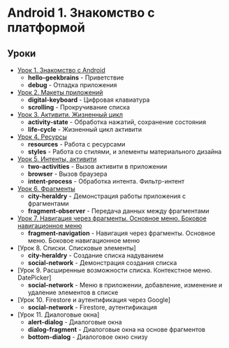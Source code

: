 # Android 1. Знакомство с платформой
## Уроки
* [Урок 1. Знакомство с Android](https://github.com/Kirill-Aksenov/android-platform-introduction-lessons/tree/master/lesson01)
    * **hello-geekbrains** - Приветствие
    * **debug** - Отладка приложения
* [Урок 2. Макеты приложений](https://github.com/Kirill-Aksenov/android-platform-introduction-lessons/tree/master/lesson02)
    * **digital-keyboard** - Цифровая клавиатура
    * **scrolling** - Прокручивание списка
* [Урок 3. Активити. Жизненный цикл](https://github.com/Kirill-Aksenov/android-platform-introduction-lessons/tree/master/lesson03)
    * **activity-state** - Обработка нажатий, сохранение состояния
    * **life-cycle** - Жизненный цикл активити
* [Урок 4. Ресурсы](https://github.com/Kirill-Aksenov/android-platform-introduction-lessons/tree/master/lesson04)
    * **resources** - Работа с ресурсами
    * **styles** - Работа со стилями, и элементы материального дизайна
* [Урок 5. Интенты, активити](https://github.com/Kirill-Aksenov/android-platform-introduction-lessons/tree/master/lesson05)
    * **two-activities** - Вызов активити в приложении
    * **browser** - Вызов браузера
    * **intent-process** - Обработка интента. Фильтр-интент
* [Урок 6. Фрагменты](https://github.com/Kirill-Aksenov/android-platform-introduction-lessons/tree/master/lesson06)
    * **city-heraldry** - Демонстрация работы приложения с фрагментами
    * **fragment-observer** - Передача данных между фрагментами
* [Урок 7. Навигация через фрагменты. Основное меню. Боковое навигационное меню](https://github.com/Kirill-Aksenov/android-platform-introduction-lessons/tree/master/lesson07)
    * **fragment-navigation** - Навигация через фрагменты. Основное меню. Боковое навигационное меню
* [Урок 8. Списки. Списковые элементы]
    * **сity-heraldry** - Создание списка надуванием
    * **social-network** - Демонстрация создания списка
* [Урок 9. Расширенные возможности списка. Контекстное меню. DatePicker]
    * **social-network** - Меню в приложении, добавление, изменение и удаление элементов в списке
* [Урок 10. Firestore и аутентификация через Google]
    * **social-network** - Firestore, аутентификация
* [Урок 11. Диалоговые окна]
    * **alert-dialog** - Диалоговые окна
    * **dialog-fragment** - Диалоговые окна на основе фрагментов
    * **bottom-dialog** - Диалоговое окно снизу

